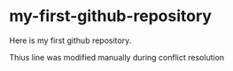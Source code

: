 # my-first-github-repository
Here is my first github repository.

Thius line was modified manually during conflict resolution